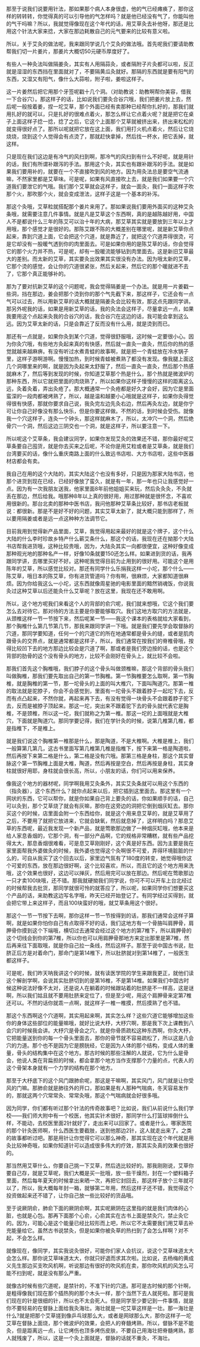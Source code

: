 那至于说我们说要用针法，那如果那个病人本身很虚，他的气已经瘫痪了，那你这样的转转转，你觉得真的可以引导他的气怎样吗？就是他已经没有气了，你能叫他的气干吗嘛？所以，我就觉得像现在这个年代的话，用艾草灸去补他呀，那还是比用这个针法大家来捻，大家在那边耗散自己的元气要来的比较有意义啦。

所以，关于艾灸的做法呢，我来跟同学说几个艾灸的做法哦。首先呢我们要请助教帮我们切一片姜片，那姜片大概切50元硬币厚度好了。

有些人一种灸法叫做隔姜灸，其实有人用隔蒜灸，或者隔附子片灸都可以啦，反正就是湿湿的东西挡在里面就对了，不要隔黄瓜灸就好。那隔的东西就是要有阳气的东西，又湿又有阳气，像什么大蒜啦，附子啦，姜啦这样子。

这一片姜然后把它用那个牙签呢戳十几个洞。（对助教说：助教啊帮你美容，借我一下合谷穴）。那这样子的话，比如说我们要灸合谷穴哦，我们把姜片放上去，然后呢一般按着姜，捏一坨艾草，那个外面已经有卖那种已经帮你扎好的，那我们就用扎好的就可以，只是扎好的很难点着火，那怎么样让它点着火呢？就是把它在桌子上面这样子捻一捻，捻了之后，它这个上面那个艾草就被挤出来，挤出来松松的就变得很好点了。那所以呢就把它放在这上面，我们用打火机点着火，然后让它烧烧烧，烧到这个人觉得会有点烫了，那就赶快拿掉，然后找一杯水，把它丢掉，就这样。

只是现在我们这边是有冷气的风扫到啊，那冷气的风扫到有什么不好呢，就是用针的话，我们有所谓补跟泻的手法。那用这个灸，其实也有跟补跟泻的手法。就是如果我们要用补的，就要在一个不直接吹到风的地方。因为用灸法总是要空气流通嘛，不然家里都是艾草味。可是呢，如果有风直接吹上去，就是我们如果要一个穴道我们要泄它的气哦。我们那个艾草就会这样子，就会一面灸，我们一面这样子吹那个火，那吹那个火，就会变成泄法，这样子这是一个基本的补泻。

那这个灸哦，艾草粒就搭配那个姜片来用了。那如果说我们要用外面买的这种艾灸条哦，就需要注意几件事情。就是凡是艾草这个东西啊，真的是越陈越好用，中国人不是都说什么三年的陈艾可以治十年的大病，那艾草其实就是要放到三年以上才用哦，那个感觉才是很好的。那陈艾跟不陈的大概差别在哪里呢，就是新艾草你点起来，靠到穴道上面，它会把这个穴道，就是靠近了，就把这个穴道弄得很烫，可是它却没有一股暖气透到你的肉里面去。可是如果你用的是陈艾草的话，你会觉得它的那个火力并不热，可是呢，却有一股暖流能够钻到肉里面去。这是新旧艾草最大的差别。而太新的艾草，其实要灸出效果其实很没有办法。因为哦太新的艾草，它那个烫的感觉，会让你的穴道很紧张，然后关起来，然后它的那个暖就进不去了，它那个真正能够补的。

那为了要对抗新艾草的这个问题呢，我会觉得隔姜是一个办法。就是用一片姜戳一些洞，挡在那边，姜会把那个烫到你的那个气先截下来，那这样子，它还会有一点气可以过去，所以用新艾草的话大概就是隔姜灸会比较有效，那这点先跟同学讲。那另外呢我的话，如果是用新艾草的话，我的灸法会这样子，尽量拿远一点，如果我要用这个点起来灸我的合谷穴的话，我合谷穴在这边的话，我可能会拿到这么远。因为艾草太新的话，只是会靠近了反而没有什么用，就是烫到而已。

那还有一点就是，如果你灸到某个穴道，觉得很舒服哦，这时候一定要很小心。因为你灸穴哦，有些地方灸起来真的有快感，然后就一直灸一直灸，然后你的热的感觉就越来越麻痹。有没有听过水煮青蛙的故事啊，就是把一个青蛙放在冷水锅子里，这样子游啊游啊。慢慢加热，到时候青蛙被煮熟了都没有发现。像我腿上面这几个洞哪里来的啊，就是因为灸起来太舒服了，然后一直灸一直灸，然后那个热感就麻木了，然后等到发现的时候，你知道艾草那个热是什么，那个热就是微波炉的那种东西，所以它就把里面的肉烧熟了，所以如果你这样子慢慢的这样的距离这么远，灸着灸着，弄出灸疮了。那大概通常一个灸疮都是好久才会好，因为它是里面蛮深的一段肉都被烤熟了，所以，越是温和越要小心哦就是这样子，如果你灸得觉得很有快感，那就你要求自己说，我灸完左边先灸右边，然后再灸左边，就是你宁可让你自己好像没有那么快乐，但是你要这样做。不然的话，到时候会受伤。就像我一个穴这样子，连灸一个钟头，那这样就麻木了，所以，太冲穴一个洞，然后绝骨穴一个洞，然后这边三阴交也一个洞，就是这样子，所以要注意一下。

所以呢这个艾草条，我会建议同学，如果你发现艾灸的效果还不错，那你最好呢艾草条要自己囤货，就是你去买来之后呢，不论你是用艾粒或者是艾草条，就是我们台湾要买的话，像什么重庆南路上面的什么致远书店啦、大方书店啦，这些中医器材店都会有卖。

我自己在用的这个大陆的，其实大陆这个也没有多好，只是因为那家大陆书店，他那个进货到现在已经，已经好像放了蛮久，就是有一年，那一年也只让我感觉好一点。因为有一次我朋友送我，他家里面8年前他姐姐买来玩，然后灸灸灸，不灸就丢在那边，然后给我。哦那种8年以上真的很好用，用过那种就是很怀念，不喜欢用很新的。那台北卖的那种中医书店，我问他那种艾草条比较好，那书店老板就说：都很新。那是不是好不好的问题，其实艾草太新了，就大概只能到那样了，所以要用隔姜或者是远一点这种种方法调节它。

目前我用到觉得新产品里面，艾草，我觉得用起来最好的就是这个牌子，这个什么大陆的什么李时珍故乡特产什么蕲艾条什么，那这个的话，我现在还在拗那个大陆书店帮我进货哦，这种比较贵哦，因为，大陆灸其实一向都很便宜，这种好像变成那种观光地的那种名产一样，好像10条就要150还怎么样。如果进到货的话，我再跟同学讲，去哪里买好不好。这种呢我觉得目前为止用到的很好用。可能这个是用陈年的艾草，所以感觉比较对。那还有同学什么乐捐我这样一小坨，那个什么——陈艾草，哦日本的陈艾草，你有进货管道吗？你有啊，很麻烦，大家都知道很麻烦。因为你给我这么一小坨，这东西就像周星驰的电影里面的黯然销魂饭，你说我灸过这种艾草以后还能灸什么艾草呢？放在这里，我现在还不敢用啊。

所以，这个地方呢我们来看这个人的背部的俞穴呢，我们就来想哦，它这个我们要怎么去对待它。那对待的方法主要是你要能够取穴。我们这地方取穴的方法就是，从颈椎这样一节一节按下来，然后呢某一节——我这个课本的表格就给大家看到，那个胸椎什么第几节第几节，那我来跟同学讲一下哦。就是我们要先学会取督脉的穴道，那同学要知道，任何一个的穴道它的所在地通常都是骨头的缝，或者是肌肉跟骨头的交界点，就是通常都是这样子，所以，我们通常在按我们的脊椎骨哦，按得比较凹下去的地方那边比较会是穴道了啊，那或者是我们旁边按的话，也是这个背部的肋骨的这个没有骨头的地方，比较不会刚好在骨头上，就比较不会啦。

那我们首先这个胸椎哦，我们脖子的这个骨头叫做颈椎嘛，那这个背部的骨头我们叫做胸椎，那我们要先取出自己的第一节胸椎。第一节胸椎要怎么取啊，第一节胸椎，就是胸椎的第一节，那一坨骨头的上面的叫大椎穴，下面叫陶道穴。那第一椎的取法就是驼脖子，你会不会感觉到，里面有一坨骨头不跟着脖子一起坨下去，反而有点凸起来，不然你就，再起来再下去，有没有觉得一块骨头不会跟着脖子驼下去，反而是被脖子顶起来。那这一坨，突出来不跟着驼下去的骨头就代表它是胸椎，不是颈椎，所以这一坨，我们就称之为第一椎。那这一坨的上面哦就是大椎穴，下面就是陶道穴。那同学要记得，我们在学针灸的时候，说第几椎第几椎，都是指椎下，不是椎上。

就是我们说这个胸椎第一椎那是什么，那是陶道，不是大椎啊。大椎是椎上，我们一般算第几第几，这古书里面写第几椎第几椎是指椎下，按下来第一格是陶道啦，然后再按下来第二格是什么，第二格是没有穴哦。那第三格是身柱，那这个其实督脉这个第一节胸椎上面是大椎，陶道，然后再按是空白，然后再按是身柱，其实身柱就很好用耶，身柱就会很长高，所以，小朋友的话，你们可以用来保养。

像我这个地方的器材呢，同学啊我用艾灸条外，其实艾灸条就可以用这个东西的（指灸器），这个东西什么？就你点起来以后，把它插到这里面去。那这里有一个网状的东西，它可以帮你，就是你如果自己背上要灸的话，你如果顺手的话，自己可以灸到，那个艾草烧了就会有灰嘛，那你在这旁边的洞把它倒到烟灰缸去。那你买这个的时候，店里面会附一个东西给你，就是这个用来息艾草的，就是艾草用了之后，不要用了就把它放进来，它就会缺氧，然后就息掉了，这样明白吗？那息艾草的东西呢，最近我发现一个新产品，就是莺歌那边做了一种烟灰缸哦，他本来是给人家息香烟的，它那个洞，有一部分产品啊，它的规格非常糟糕，就有些产品挖得太大，那息香烟很难看，可是息艾草刚刚好，这个真是好东西。因为主要是我在家里面帮我外婆做灸的时候，我外婆也觉得这个灸啊很不可爱，弄得环境脏脏的什么的，可自从我买了这个回去以后，家里边气氛有了180度的转变，她觉得哦你这个可爱的东西，放在那边很好啊，这个比较喜欢，所以，而且它的这个地方用来洗哦，这个效果也很好，这边可以掸灰，然后用完可以放在那边。然后呢在莺歌那边一只才卖100块哦，还不错。那我就硬拗我们同学说，你可不可以开车上台北经过的时候帮我去批货，那同学就很可怜的就答应了，所以呢，如果同学你们想要买这个产品的话，来助教这边写名字哦，昨天已经开始登记了。有同学经过买得到，就会把它带上来这样子，而且100块蛮好的哦，就艾草条用这个很好。

那这个一节一节按下去啊，那你这样一节一节按得到的话，那我们通常会这样子算啊，就是如果你怕你自己有点取得不好的话，我们这地方有一个骨胳叫肩胛骨，肩胛骨你摸到这个下端哦，横切过去通常会经过这个地方的第7椎下，所以肩胛骨的这个切线会到你的第7椎，所以你也可以用肩胛骨那地方来定出那里是第7椎，然后再来往下面取哦，就是你自己拉一条线，然后这样子。那至于说中国古书说，肚脐正后方是对着命门，那命门是第14椎下，所以肚脐就对到第14椎了，一般医生都这样子。

可是呢，我们昨天呐我讲这个的时候，就有读医学院的学生来跟我更正，就他们读这个解剖学啊，会说其实肚脐切到的是第16椎，不是第14椎。如果我们中国古时候这种说法好像不太对，还是说人在躺着的时候跟站着的肚脐是不一样高，这是谜啊，所以我们姑且就不要用肚脐来定位了，但是至少呢，用这个肩胛骨来定第7椎还可以。不然的话你就乖一点啊，就这样子一椎一椎摸，然后摸熟了也不错。

那这个东西啊这个穴道啊，其实用起来啊，其实怎么样？这些穴道它能够增加这些你的身体这些部位的能量嘛哦，就好比说大杼，大杼穴啊，那是我下次上课教到八会穴的时候我会讲。大杼穴是骨会之穴，就是你骨质疏松这种东西啊，你灸大杼，它把能量送到你的每一个骨头里面去，那你的骨节就不容易疏松了，所以这是八会穴的力道。那个也不是因为它是膀胱经，它是因为人体的那个结构，变成人体的重量，骨头的结构集中在这个地方。那古时候的那些注解的人就说，它为什么是骨会，他说人类在背扁担的时候，都会拿那个地方当作支撑那个力量的点，代表人的这个骨架本身就有一个力学的结构在那个地方。

那至于大杼底下的这个风门跟肺俞呢，那这是干嘛啊，其实风门，风门就是让你受风的门嘛。那肺俞就是肺往外的开口，那如果是有人那种气喘病，冬天容易发作的，那就这两个穴常常灸、常常灸哦，那这个气喘病就会好很多哦。

因为同学，你们都有听过那个针法的传奇故事吧？比如说，我们从前说什么我们学校——我们师大附中有一个校医，他其实针术很好，那同学什么打篮球摔倒什么样，不能动，去校医里面2针就好了，走出来可以回家了。或者是什么，哪家医院的那个针灸医师啊，什么西医生要截肢，送到他那边2针，这人就走出来了。之类的故事都听过吧。那是用针让你觉得它可以那么神奇，那其实现在这个年代就是用灸比较神奇哦，如果你知道针可以造成很多伟大的疗效，那其实灸真的效果也很好的。

那当然用艾草什么，你要自己挑一下艾草，然后选比较好的。那我刚刚说，艾草你要自己存，就是艾草呢，我们大概是买一批哦，放一些干燥剂，封在一个塑料箱子里面，然后每年夏天的时候拿出来晒一次，再把它封回去，那这样子放个三年就可以了，所以，我大概每年封一箱，就够第二年用，然后这样子还不错，我觉得这个投资做起来还不错了，让你自己放一些比较好的货品哦。

至于说厥阴俞，肺俞下面的厥阴俞啊，其实呢厥阴在这里指的就是我们肉体的心脏，也就是心包。那再下面那个心俞，心俞其实在古书上面是禁灸穴，禁止灸它的。因为，可能心是这个能量已经比较形而上吧，所以它不太需要我们用艾草去补充能量给它。虽然古书说禁灸，但是如果你被灸草的热扫到了会怎么样啊？对不起，不会怎么样。

就像现在，像同学，其实我说灸很好，可能你们家人会抗议，说这个艾草味道太大会怎么样。那你说艾草味道太大，你就只好退而求其次啦。比如说，去杨梅的黄成义先生那边买支吹风机啊，听说那边有很好的吹风机在卖，那你吹风机的风怎么可能不扫到呢，就是没有那么严重。

就像古时候有些穴道呢，是禁针的，不准下针的穴道。那可是古时候的那个针啊，是粗得像我们现在那个插热狗的那个木头一样，那个当然下去人就死啦。那可是我们现在的针是很细的针，所以也不太会死人。但是同学至少要记到一件事情，就是你不要轻易的在督脉上面给我灸海壮。海壮就是一坨艾草这样是一壮。那一海壮是什么?就是把那个艾草搓到像乒乓球那么大，或者是网球那么大，那你这样子一坨艾草在督脉上面烧，那个微波炉的效果，会把人的脊髓烤熟，所以，督脉不是不能灸，但是距离远一点，让它烤伤也顶多烤伤皮肤，不要自己用海壮把脊髓烤熟，那人就残废了，所以，这是一个灸上面就是，督脉的话就不重灸，不海壮。
